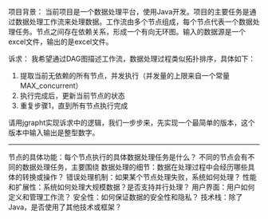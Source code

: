 项目背景：
当前项目是一个数据处理平台，使用Java开发。项目的主要任务是通过数据处理工作流来处理数据。工作流由多个节点组成，每个节点代表一个数据处理任务。节点之间存在依赖关系，形成一个有向无环图。输入的数据源是一个excel文件，输出的是excel文件。

诉求：
我希望通过DAG图描述工作流，数据处理过程类似拓扑排序，具体如下：
1. 提取当前无依赖的所有节点，并发执行（并发量的上限来自一个常量MAX_concurrent）
2. 执行完成后，更新当前节点的状态
3. 重复步骤1，直到所有节点执行完成

请用jgrapht实现诉求中的逻辑，我们一步步来，先实现一个最简单的版本，这个版本中输入输出是整型数字。

---
节点的具体功能：每个节点执行的具体数据处理任务是什么？
不同的节点会有不同的数据处理任务，主要围绕
数据处理的细节：数据在处理过程中会经历哪些具体的转换或操作？
错误处理机制：如果某个节点处理失败，系统如何处理？
性能和扩展性：系统如何处理大规模数据？是否支持并行处理？
用户界面：用户如何定义和管理工作流？
安全性：如何保证数据的安全性和隐私？
技术栈：除了Java，是否使用了其他技术或框架？